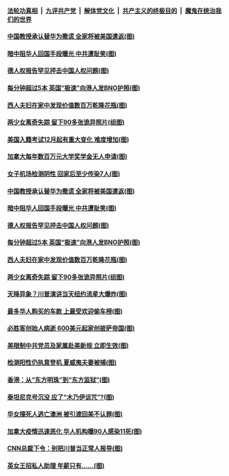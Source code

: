 

####  [法轮功真相](../../../../basic/blob/master/README.md?t=12061931) &nbsp;|&nbsp; [九评共产党](../../../../9ping.md/blob/master/README.md?t=12061931) &nbsp;|&nbsp; [解体党文化](../../../../jtdwh.md/blob/master/README.md?t=12061931)  &nbsp;|&nbsp; [共产主义的终极目的](../../../../gczydzjmd.md/blob/master/README.md?t=12061931) &nbsp;|&nbsp; [魔鬼在统治我们的世界](../../../../mgztzwmdsj.md/blob/master/README.md?t=12061931) 

#### [中国教授承认替华为撒谎 全家将被美国遣返(图)](../pages/p3/954860.md?t=12061931) 

#### [暗中阻华人回国手段曝光 中共遭耻笑(图)](../pages/p3/954769.md?t=12061931) 

#### [德人权报告罕见抨击中国人权问题(图)](../pages/p3/954792.md?t=12061931) 

#### [每分钟超过5本 英国“极速”向港人发BNO护照(图)](../pages/p3/954768.md?t=12061931) 

#### [西人夫妇在家中发现价值数百万乾隆花瓶(图)](../pages/p3/954762.md?t=12061931) 

#### [两少女离奇失踪 留下90多张诡异照片(组图)](../pages/p3/954742.md?t=12061931) 

#### [美国入籍考试12月起有重大变化 难度增加(图)](../pages/p3/954872.md?t=12061931) 

#### [加拿大每年数百万元大学奖学金无人申请(图)](../pages/p3/954867.md?t=12061931) 

#### [女子机场检测阴性 回家后至少传染7人(图)](../pages/p3/954861.md?t=12061931) 

#### [中国教授承认替华为撒谎 全家将被美国遣返(图)](../pages/p3/954860.md?t=12061931) 

#### [暗中阻华人回国手段曝光 中共遭耻笑(图)](../pages/p3/954769.md?t=12061931) 

#### [德人权报告罕见抨击中国人权问题(图)](../pages/p3/954792.md?t=12061931) 

#### [每分钟超过5本 英国“极速”向港人发BNO护照(图)](../pages/p3/954768.md?t=12061931) 

#### [西人夫妇在家中发现价值数百万乾隆花瓶(图)](../pages/p3/954762.md?t=12061931) 

#### [两少女离奇失踪 留下90多张诡异照片(组图)](../pages/p3/954742.md?t=12061931) 

#### [天降异象？川普演讲当天纽约流星大爆炸(图)](../pages/p3/954613.md?t=12061931) 

#### [最多华人购买的车款 上最受欢迎偷车榜(图)](../pages/p3/954737.md?t=12061931) 

#### [必胜客创始人病逝 600美元起家创披萨帝国(图)](../pages/p3/954675.md?t=12061931) 

#### [美限制中共党员及家属赴美新规 立即生效(图)](../pages/p3/954600.md?t=12061931) 

#### [检测阳性仍执意登机 夏威夷夫妻被捕(图)](../pages/p3/954628.md?t=12061931) 

#### [香港：从“东方明珠”到“东方监狱”(图)](../pages/p3/954417.md?t=12061931) 

#### [泰坦尼克号沉没 应了“木乃伊诅咒”?(图)](../pages/p3/954615.md?t=12061931) 

#### [华女撞死人逃亡澳洲 被引渡回美不认罪(图)](../pages/p3/954603.md?t=12061931) 

#### [加拿大疫情迅速恶化 华人机构曝90人感染11死(图)](../pages/p3/954546.md?t=12061931) 

#### [CNN总裁下令：别把川普当正常人报导(图)](../pages/p3/954522.md?t=12061931) 

#### [英女王招私人助理 年薪只有……(图)](../pages/p3/954506.md?t=12061931) 

